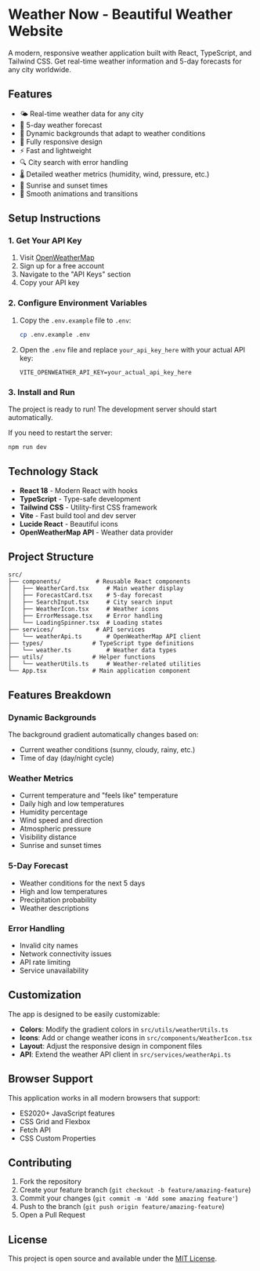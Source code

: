 # Weather Now - Beautiful Weather Website

A modern, responsive weather application built with React, TypeScript, and Tailwind CSS. Get real-time weather information and 5-day forecasts for any city worldwide.

## Features

- 🌤️ Real-time weather data for any city
- 📅 5-day weather forecast
- 🎨 Dynamic backgrounds that adapt to weather conditions
- 📱 Fully responsive design
- ⚡ Fast and lightweight
- 🔍 City search with error handling
- 🌡️ Detailed weather metrics (humidity, wind, pressure, etc.)
- 🌅 Sunrise and sunset times
- 💫 Smooth animations and transitions

## Setup Instructions

### 1. Get Your API Key

1. Visit [OpenWeatherMap](https://openweathermap.org/api)
2. Sign up for a free account
3. Navigate to the "API Keys" section
4. Copy your API key

### 2. Configure Environment Variables

1. Copy the `.env.example` file to `.env`:
   ```bash
   cp .env.example .env
   ```

2. Open the `.env` file and replace `your_api_key_here` with your actual API key:
   ```
   VITE_OPENWEATHER_API_KEY=your_actual_api_key_here
   ```

### 3. Install and Run

The project is ready to run! The development server should start automatically.

If you need to restart the server:
```bash
npm run dev
```

## Technology Stack

- **React 18** - Modern React with hooks
- **TypeScript** - Type-safe development
- **Tailwind CSS** - Utility-first CSS framework
- **Vite** - Fast build tool and dev server
- **Lucide React** - Beautiful icons
- **OpenWeatherMap API** - Weather data provider

## Project Structure

```
src/
├── components/          # Reusable React components
│   ├── WeatherCard.tsx     # Main weather display
│   ├── ForecastCard.tsx    # 5-day forecast
│   ├── SearchInput.tsx     # City search input
│   ├── WeatherIcon.tsx     # Weather icons
│   ├── ErrorMessage.tsx    # Error handling
│   └── LoadingSpinner.tsx  # Loading states
├── services/            # API services
│   └── weatherApi.ts       # OpenWeatherMap API client
├── types/              # TypeScript type definitions
│   └── weather.ts          # Weather data types
├── utils/              # Helper functions
│   └── weatherUtils.ts     # Weather-related utilities
└── App.tsx             # Main application component
```

## Features Breakdown

### Dynamic Backgrounds
The background gradient automatically changes based on:
- Current weather conditions (sunny, cloudy, rainy, etc.)
- Time of day (day/night cycle)

### Weather Metrics
- Current temperature and "feels like" temperature
- Daily high and low temperatures
- Humidity percentage
- Wind speed and direction
- Atmospheric pressure
- Visibility distance
- Sunrise and sunset times

### 5-Day Forecast
- Weather conditions for the next 5 days
- High and low temperatures
- Precipitation probability
- Weather descriptions

### Error Handling
- Invalid city names
- Network connectivity issues
- API rate limiting
- Service unavailability

## Customization

The app is designed to be easily customizable:

- **Colors**: Modify the gradient colors in `src/utils/weatherUtils.ts`
- **Icons**: Add or change weather icons in `src/components/WeatherIcon.tsx`
- **Layout**: Adjust the responsive design in component files
- **API**: Extend the weather API client in `src/services/weatherApi.ts`

## Browser Support

This application works in all modern browsers that support:
- ES2020+ JavaScript features
- CSS Grid and Flexbox
- Fetch API
- CSS Custom Properties

## Contributing

1. Fork the repository
2. Create your feature branch (`git checkout -b feature/amazing-feature`)
3. Commit your changes (`git commit -m 'Add some amazing feature'`)
4. Push to the branch (`git push origin feature/amazing-feature`)
5. Open a Pull Request

## License

This project is open source and available under the [MIT License](LICENSE).